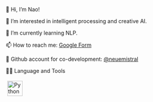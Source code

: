 👋 Hi, I’m Nao!

👀 I’m interested in intelligent processing and creative AI.

🌱 I’m currently learning NLP.

📫 How to reach me: [Google Form](https://forms.gle/eNTHtCFPUnCRYaMWA)

🦄 Github account for co-development: [@neuemistral](https://github.com/neuemistral)

👩‍💻 Language and Tools
<p>
<img src="https://worldvectorlogo.com/logo/python-5.svg" alt="Python" height="40" style="vertical-align:top; margin:4px">
</p>



<!---

--->
